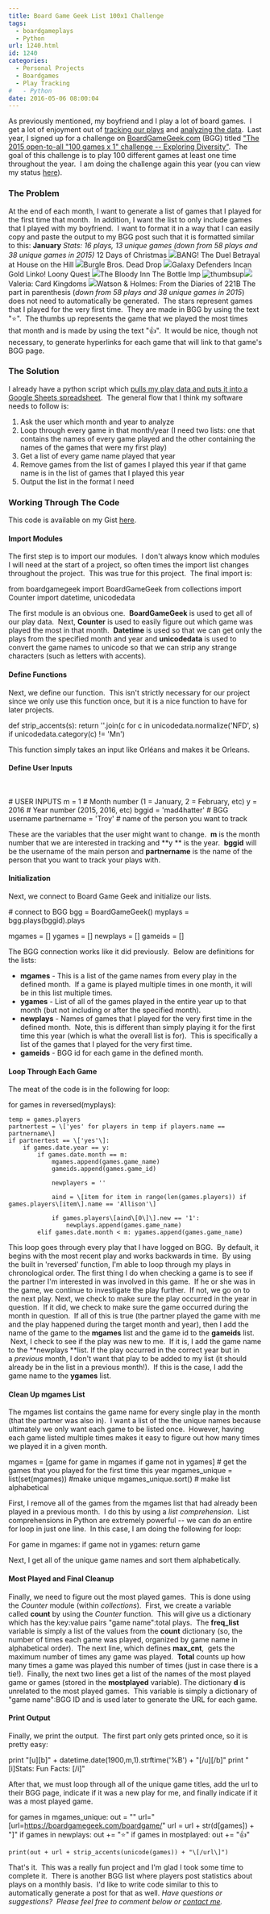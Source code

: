```yaml
---
title: Board Game Geek List 100x1 Challenge
tags:
  - boardgameplays
  - Python
url: 1240.html
id: 1240
categories:
  - Personal Projects
  - Boardgames
  - Play Tracking
#   - Python
date: 2016-05-06 08:00:04
---
```


As previously mentioned, my boyfriend and I play a lot of board games.  I get a lot of enjoyment out of [tracking our plays](http://www.techtrek.io/tracking-boardgame-plays-part-1-pulling-board-game-plays-from-bgg-to-google-sheets/) and [analyzing the data](http://www.techtrek.io/tracking-board-game-plays-part-2-results/).  Last year, I signed up for a challenge on [BoardGameGeek.com](http://www.boardgamegeek.com) (BGG) titled ["The 2015 open-to-all "100 games x 1" challenge -- Exploring Diversity"](https://boardgamegeek.com/geeklist/183812/item/4304340#item4304340).  The goal of this challenge is to play 100 different games at least one time throughout the year.  I am doing the challenge again this year (you can view my status [here](https://boardgamegeek.com/geeklist/201514/item/4608920#item4608920)).

### The Problem

At the end of each month, I want to generate a list of games that I played for the first time that month.  In addition, I want the list to only include games that I played with my boyfriend.  I want to format it in a way that I can easily copy and paste the output to my BGG post such that it is formatted similar to this: **January** _Stats: 16 plays, 13 unique games (down from 58 plays and 38 unique games in 2015)_ 12 Days of Christmas ![](https://cf.geekdo-static.com/images/star_yellow.gif)BANG! The Duel Betrayal at House on the Hill ![](https://cf.geekdo-static.com/images/star_yellow.gif)Burgle Bros. Dead Drop ![](https://cf.geekdo-static.com/images/star_yellow.gif)Galaxy Defenders Incan Gold Linko! Loony Quest ![](https://cf.geekdo-static.com/images/star_yellow.gif)The Bloody Inn The Bottle Imp ![thumbsup](https://cf.geekdo-static.com/images/thumbs-up.gif)![](https://cf.geekdo-static.com/images/star_yellow.gif)Valeria: Card Kingdoms ![](https://cf.geekdo-static.com/images/star_yellow.gif)Watson & Holmes: From the Diaries of 221B The part in parenthesis (_down from 58 plays and 38 unique games in 2015_) does not need to automatically be generated.  The stars represent games that I played for the very first time.  They are made in BGG by using the text ":star:".  The thumbs up represents the game that we played the most times that month and is made by using the text ":thumbsup:".  It would be nice, though not necessary, to generate hyperlinks for each game that will link to that game's BGG page.

### The Solution

I already have a python script which [pulls my play data and puts it into a Google Sheets spreadsheet](http://www.techtrek.io/tracking-boardgame-plays-part-1-pulling-board-game-plays-from-bgg-to-google-sheets/).  The general flow that I think my software needs to follow is:

1.  Ask the user which month and year to analyze
2.  Loop through every game in that month/year (I need two lists: one that contains the names of every game played and the other containing the names of the games that were my first play)
3.  Get a list of every game name played that year
4.  Remove games from the list of games I played this year if that game name is in the list of games that I played this year
5.  Output the list in the format I need

### Working Through The Code

This code is available on my Gist [here](https://gist.github.com/allisontharp/61cebfb59f0c1730db038ea7d5ae5681).

#### Import Modules

The first step is to import our modules.  I don't always know which modules I will need at the start of a project, so often times the import list changes throughout the project.  This was true for this project.  The final import is:  

from boardgamegeek import BoardGameGeek
from collections import Counter
import datetime, unicodedata

The first module is an obvious one.  **BoardGameGeek** is used to get all of our play data.  Next, **Counter** is used to easily figure out which game was played the most in that month.  **Datetime** is used so that we can get only the plays from the specified month and year and **unicodedata** is used to convert the game names to unicode so that we can strip any strange characters (such as letters with accents).

#### Define Functions

Next, we define our function.  This isn't strictly necessary for our project since we only use this function once, but it is a nice function to have for later projects.  

def strip_accents(s):
    return ''.join(c for c in unicodedata.normalize('NFD', s)
                  if unicodedata.category(c) != 'Mn')

This function simply takes an input like Orléans and makes it be Orleans.

#### Define User Inputs

 

\# USER INPUTS
m = 1       # Month number (1 = January, 2 = February, etc)
y = 2016    # Year number (2015, 2016, etc)
bggid = 'mad4hatter'    # BGG username
partnername = 'Troy'        # name of the person you want to track

These are the variables that the user might want to change.  **m** is the month number that we are interested in tracking and **y ** is the year.  **bggid** will be the username of the main person and **partnername** is the name of the person that you want to track your plays with.

#### Initialization

Next, we connect to Board Game Geek and initialize our lists.  

\# connect to BGG
bgg = BoardGameGeek()
myplays = bgg.plays(bggid).plays


     
mgames = \[\]
ygames = \[\]
newplays = \[\]
gameids = \[\]

The BGG connection works like it did previously.  Below are definitions for the lists:

*   **mgames** \- This is a list of the game names from every play in the defined month.  If a game is played multiple times in one month, it will be in this list multiple times.
*   **ygames** \- List of all of the games played in the entire year up to that month (but not including or after the specified month).
*   **newplays** \- Names of games that I played for the very first time in the defined month.  Note, this is different than simply playing it for the first time this year (which is what the overall list is for).  This is specifically a list of the games that I played for the very first time.
*   **gameids** \- BGG id for each game in the defined month.

#### Loop Through Each Game

The meat of the code is in the following for loop:  

for games in reversed(myplays):

    temp = games.players
    partnertest = \['yes' for players in temp if players.name == partnername\]
    if partnertest == \['yes'\]:        
        if games.date.year == y:
            if games.date.month == m:  
                mgames.append(games.game_name)
                gameids.append(games.game_id)
                
                newplayers = ''
                
                aind = \[item for item in range(len(games.players)) if games.players\[item\].name == 'Allison'\]

                if games.players\[aind\[0\]\].new == '1':
                    newplays.append(games.game_name)
            elif games.date.month < m: ygames.append(games.game_name)

This loop goes through every play that I have logged on BGG.  By default, it begins with the most recent play and works backwards in time.  By using the built in 'reversed' function, I'm able to loop through my plays in chronological order. The first thing I do when checking a game is to see if the partner I'm interested in was involved in this game.  If he or she was in the game, we continue to investigate the play further.  If not, we go on to the next play. Next, we check to make sure the play occurred in the year in question.  If it did, we check to make sure the game occurred during the month in question.  If all of this is true (the partner played the game with me and the play happened during the target month and year), then I add the name of the game to the **mgames** list and the game id to the **gameids** list.  Next, I check to see if the play was new to me.  If it is, I add the game name to the **newplays **list. If the play occurred in the correct year but in a _previous_ month, I don't want that play to be added to my list (it should already be in the list in a previous month!).  If this is the case, I add the game name to the **ygames** list.

#### Clean Up **mgames List**

The mgames list contains the game name for every single play in the month (that the partner was also in).  I want a list of the the unique names because ultimately we only want each game to be listed once.  However, having each game listed multiple times makes it easy to figure out how many times we played it in a given month.

mgames = \[game for game in mgames if game not in ygames\] # get the games that you played for the first time this year
mgames_unique = list(set(mgames)) #make unique
mgames_unique.sort() # make list alphabetical

First, I remove all of the games from the mgames list that had already been played in a previous month.  I do this by using a _list comprehension_.  List comprehensions in Python are extremely powerful -- we can do an entire for loop in just one line.  In this case, I am doing the following for loop:

For game in mgames:
    if game not in ygames:
        return game

Next, I get all of the unique game names and sort them alphabetically.

#### Most Played and Final Cleanup

Finally, we need to figure out the most played games.  This is done using the _Counter_ module (within _collections_).  First, we create a variable called **count** by using the _Counter_ function.  This will give us a dictionary which has the key:value pairs "game name":total plays.  The **freq_list** variable is simply a list of the values from the **count** dictionary (so, the number of times each game was played, organized by game name in alphabetical order).  The next line, which defines **max_cnt**,  gets the maximum number of times any game was played.  **Total** counts up how many times a game was played this number of times (just in case there is a tie!).  Finally, the next two lines get a list of the names of the most played game or games (stored in the **mostplayed** variable). The dictionary **d** is unrelated to the most played games.  This variable is simply a dictionary of "game name":BGG ID and is used later to generate the URL for each game.

#### Print Output

Finally, we print the output.  The first part only gets printed once, so it is pretty easy:

print "\[u\]\[b\]" + datetime.date(1900,m,1).strftime('%B') + "\[/u\]\[/b\]"
print "\[i\]Stats:      Fun Facts: \[/i\]"

After that, we must loop through all of the unique game titles, add the url to their BGG page, indicate if it was a new play for me, and finally indicate if it was a most played game.

for games in mgames_unique:
    out = ""
    url="\[url=https://boardgamegeek.com/boardgame/"
    url = url + str(d\[games\]) + "\]"
    if games in newplays:
        out += ":star:"
    if games in mostplayed:
        out += ":thumbsup:"
        
    print(out + url + strip_accents(unicode(games)) + "\[/url\]")

That's it.  This was a really fun project and I'm glad I took some time to complete it.  There is another BGG list where players post statistics about plays on a monthly basis.  I'd like to write code similar to this to automatically generate a post for that as well. _Have questions or suggestions?  Please feel free to comment below or [contact me](/contact/)._